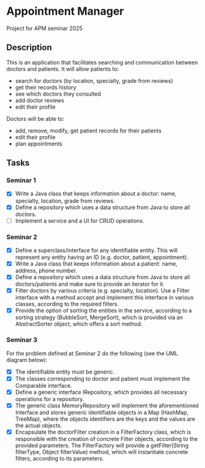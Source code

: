 # Appointment Manager

Project for APM seminar 2025

## Description

This is an application that facilitates searching and communication between doctors and patients.
It will allow patients to:

- search for doctors (by location, specialty, grade from reviews)
- get their records history
- see which doctors they consulted
- add doctor reviews
- edit their profile

Doctors will be able to:

- add, remove, modify, get patient records for their patients
- edit their profile
- plan appointments

## Tasks

### Seminar 1

- [x] Write a Java class that keeps information about a doctor: name, specialty, location, grade from
  reviews.
- [x] Define a repository which uses a data structure from Java to store all doctors.
- [ ] Implement a service and a UI for CRUD operations.

### Seminar 2
- [x] Define a superclass/interface for any identifiable entity. This will represent any entity having an
ID (e.g. doctor, patient, appointment).
- [x] Write a Java class that keeps information about a patient: name, address, phone number.
- [x] Define a repository which uses a data structure from Java to store all doctors/patients and make
  sure to provide an iterator for it.
- [x] Filter doctors by various criteria (e.g. specialty, location). Use a Filter interface with a method
  accept and implement this interface in various classes, according to the required filters.
- [x] Provide the option of sorting the entities in the service, according to a sorting strategy
  (BubbleSort, MergeSort), which is provided via an AbstractSorter object, which offers a sort
  method.

### Seminar 3
For the problem defined at Seminar 2 do the following (see the UML diagram below):
- [x] The identifiable entity must be generic.
- [x] The classes corresponding to doctor and patient must implement the Comparable interface.
- [x] Define a generic interface IRepository, which provides all necessary operations for a repository.
- [x] The generic class MemoryRepository will implement the aforementioned Interface and stores
  generic identifiable objects in a Map (HashMap, TreeMap), where the objects identifiers are the
  keys and the values are the actual objects.
- [x] Encapsulate the doctorFilter creation in a FilterFactory class, which is responsible with the creation of
  concrete Filter objects, according to the provided parameters. The FilterFactory will provide a
  getFilter(String filterType, Object filterValue) method, which will instantiate concrete filters,
  according to its parameters.